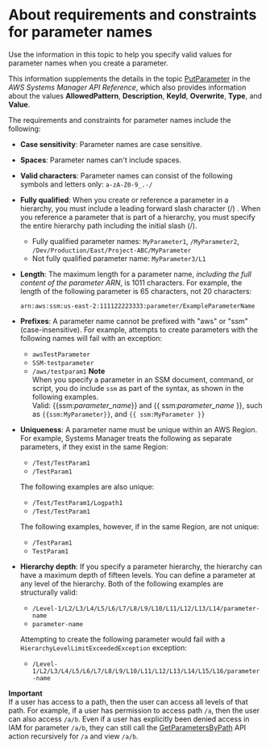 # About requirements and constraints for parameter names<a name="sysman-parameter-name-constraints"></a>

Use the information in this topic to help you specify valid values for parameter names when you create a parameter\. 

This information supplements the details in the topic [PutParameter](https://docs.aws.amazon.com/systems-manager/latest/APIReference/API_PutParameter.html) in the *AWS Systems Manager API Reference*, which also provides information about the values **AllowedPattern**, **Description**, **KeyId**, **Overwrite**, **Type**, and **Value**\.

The requirements and constraints for parameter names include the following:
+ **Case sensitivity**: Parameter names are case sensitive\.
+ **Spaces**: Parameter names can't include spaces\.
+ **Valid characters**: Parameter names can consist of the following symbols and letters only: `a-zA-Z0-9_.-/`
+ **Fully qualified**: When you create or reference a parameter in a hierarchy, you must include a leading forward slash character \(/\) \. When you reference a parameter that is part of a hierarchy, you must specify the entire hierarchy path including the initial slash \(/\)\.
  + Fully qualified parameter names: `MyParameter1`, `/MyParameter2`, `/Dev/Production/East/Project-ABC/MyParameter`
  + Not fully qualified parameter name: `MyParameter3/L1`
+ **Length**: The maximum length for a parameter name, *including the full content of the parameter ARN*, is 1011 characters\. For example, the length of the following parameter is 65 characters, not 20 characters: 

  ```
  arn:aws:ssm:us-east-2:111122223333:parameter/ExampleParameterName
  ```
+ **Prefixes**: A parameter name cannot be prefixed with "aws" or "ssm" \(case\-insensitive\)\. For example, attempts to create parameters with the following names will fail with an exception:
  + `awsTestParameter`
  + `SSM-testparameter`
  + `/aws/testparam1`
**Note**  
When you specify a parameter in an SSM document, command, or script, you do include `ssm` as part of the syntax, as shown in the following examples\.   
Valid: \{\{ssm:*parameter\_name*\}\} and \{\{ ssm:*parameter\_name* \}\}, such as `{{ssm:MyParameter}}`, and `{{ ssm:MyParameter }}`
+ **Uniqueness**: A parameter name must be unique within an AWS Region\. For example, Systems Manager treats the following as separate parameters, if they exist in the same Region:
  + `/Test/TestParam1`
  + `/TestParam1`

  The following examples are also unique:
  + `/Test/TestParam1/Logpath1`
  + `/Test/TestParam1`

  The following examples, however, if in the same Region, are not unique:
  + `/TestParam1`
  + `TestParam1`
+ **Hierarchy depth**: If you specify a parameter hierarchy, the hierarchy can have a maximum depth of fifteen levels\. You can define a parameter at any level of the hierarchy\. Both of the following examples are structurally valid:
  + `/Level-1/L2/L3/L4/L5/L6/L7/L8/L9/L10/L11/L12/L13/L14/parameter-name`
  + `parameter-name`

  Attempting to create the following parameter would fail with a `HierarchyLevelLimitExceededException` exception:
  + `/Level-1/L2/L3/L4/L5/L6/L7/L8/L9/L10/L11/L12/L13/L14/L15/L16/parameter-name`

**Important**  
If a user has access to a path, then the user can access all levels of that path\. For example, if a user has permission to access path `/a`, then the user can also access `/a/b`\. Even if a user has explicitly been denied access in IAM for parameter `/a/b`, they can still call the [GetParametersByPath](https://docs.aws.amazon.com/systems-manager/latest/APIReference/API_GetParametersByPath.html) API action recursively for `/a` and view `/a/b`\.